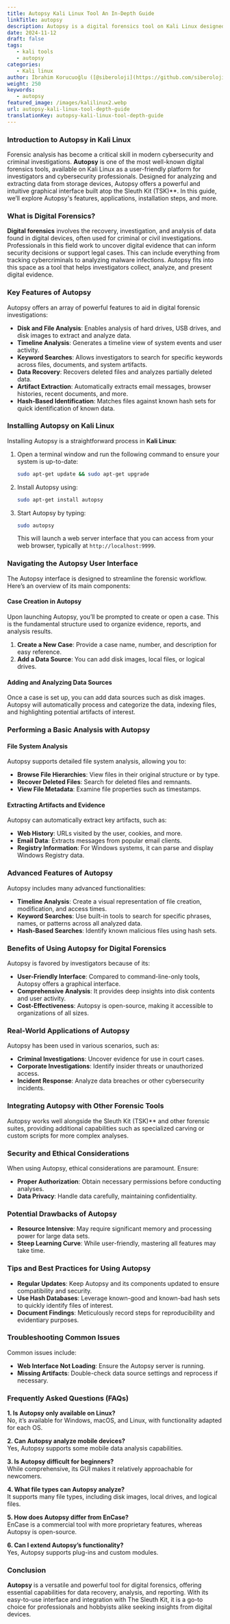 ```yaml
---
title: Autopsy Kali Linux Tool An In-Depth Guide
linkTitle: autopsy
description: Autopsy is a digital forensics tool on Kali Linux designed for analyzing and extracting data from storage devices.
date: 2024-11-12
draft: false
tags:
   - kali tools
   - autopsy
categories:
   - Kali linux
author: İbrahim Korucuoğlu ([@siberoloji](https://github.com/siberoloji))
weight: 250
keywords:
   - autopsy
featured_image: /images/kalilinux2.webp
url: autopsy-kali-linux-tool-depth-guide
translationKey: autopsy-kali-linux-tool-depth-guide
---
```


### **Introduction to Autopsy in Kali Linux**

Forensic analysis has become a critical skill in modern cybersecurity and criminal investigations. **Autopsy** is one of the most well-known digital forensics tools, available on Kali Linux as a user-friendly platform for investigators and cybersecurity professionals. Designed for analyzing and extracting data from storage devices, Autopsy offers a powerful and intuitive graphical interface built atop the Sleuth Kit (TSK)**. In this guide, we’ll explore Autopsy's features, applications, installation steps, and more.

### **What is Digital Forensics?**

**Digital forensics** involves the recovery, investigation, and analysis of data found in digital devices, often used for criminal or civil investigations. Professionals in this field work to uncover digital evidence that can inform security decisions or support legal cases. This can include everything from tracking cybercriminals to analyzing malware infections. Autopsy fits into this space as a tool that helps investigators collect, analyze, and present digital evidence.

### **Key Features of Autopsy**

Autopsy offers an array of powerful features to aid in digital forensic investigations:

- **Disk and File Analysis**: Enables analysis of hard drives, USB drives, and disk images to extract and analyze data.
- **Timeline Analysis**: Generates a timeline view of system events and user activity.
- **Keyword Searches**: Allows investigators to search for specific keywords across files, documents, and system artifacts.
- **Data Recovery**: Recovers deleted files and analyzes partially deleted data.
- **Artifact Extraction**: Automatically extracts email messages, browser histories, recent documents, and more.
- **Hash-Based Identification**: Matches files against known hash sets for quick identification of known data.

### **Installing Autopsy on Kali Linux**

Installing Autopsy is a straightforward process in **Kali Linux**:

1. Open a terminal window and run the following command to ensure your system is up-to-date:

   ```bash
   sudo apt-get update && sudo apt-get upgrade
   ```

2. Install Autopsy using:

   ```bash
   sudo apt-get install autopsy
   ```

3. Start Autopsy by typing:

   ```bash
   sudo autopsy
   ```

   This will launch a web server interface that you can access from your web browser, typically at `http://localhost:9999`.

### **Navigating the Autopsy User Interface**

The Autopsy interface is designed to streamline the forensic workflow. Here’s an overview of its main components:

#### **Case Creation in Autopsy**

Upon launching Autopsy, you’ll be prompted to create or open a case. This is the fundamental structure used to organize evidence, reports, and analysis results.

1. **Create a New Case**: Provide a case name, number, and description for easy reference.
2. **Add a Data Source**: You can add disk images, local files, or logical drives.

#### **Adding and Analyzing Data Sources**

Once a case is set up, you can add data sources such as disk images. Autopsy will automatically process and categorize the data, indexing files, and highlighting potential artifacts of interest.

### **Performing a Basic Analysis with Autopsy**

#### **File System Analysis**

Autopsy supports detailed file system analysis, allowing you to:

- **Browse File Hierarchies**: View files in their original structure or by type.
- **Recover Deleted Files**: Search for deleted files and remnants.
- **View File Metadata**: Examine file properties such as timestamps.

#### **Extracting Artifacts and Evidence**

Autopsy can automatically extract key artifacts, such as:

- **Web History**: URLs visited by the user, cookies, and more.
- **Email Data**: Extracts messages from popular email clients.
- **Registry Information**: For Windows systems, it can parse and display Windows Registry data.

### **Advanced Features of Autopsy**

Autopsy includes many advanced functionalities:

- **Timeline Analysis**: Create a visual representation of file creation, modification, and access times.
- **Keyword Searches**: Use built-in tools to search for specific phrases, names, or patterns across all analyzed data.
- **Hash-Based Searches**: Identify known malicious files using hash sets.

### **Benefits of Using Autopsy for Digital Forensics**

Autopsy is favored by investigators because of its:

- **User-Friendly Interface**: Compared to command-line-only tools, Autopsy offers a graphical interface.
- **Comprehensive Analysis**: It provides deep insights into disk contents and user activity.
- **Cost-Effectiveness**: Autopsy is open-source, making it accessible to organizations of all sizes.

### **Real-World Applications of Autopsy**

Autopsy has been used in various scenarios, such as:

- **Criminal Investigations**: Uncover evidence for use in court cases.
- **Corporate Investigations**: Identify insider threats or unauthorized access.
- **Incident Response**: Analyze data breaches or other cybersecurity incidents.

### **Integrating Autopsy with Other Forensic Tools**

Autopsy works well alongside the Sleuth Kit (TSK)** and other forensic suites, providing additional capabilities such as specialized carving or custom scripts for more complex analyses.

### **Security and Ethical Considerations**

When using Autopsy, ethical considerations are paramount. Ensure:

- **Proper Authorization**: Obtain necessary permissions before conducting analyses.
- **Data Privacy**: Handle data carefully, maintaining confidentiality.

### **Potential Drawbacks of Autopsy**

- **Resource Intensive**: May require significant memory and processing power for large data sets.
- **Steep Learning Curve**: While user-friendly, mastering all features may take time.

### **Tips and Best Practices for Using Autopsy**

- **Regular Updates**: Keep Autopsy and its components updated to ensure compatibility and security.
- **Use Hash Databases**: Leverage known-good and known-bad hash sets to quickly identify files of interest.
- **Document Findings**: Meticulously record steps for reproducibility and evidentiary purposes.

### **Troubleshooting Common Issues**

Common issues include:

- **Web Interface Not Loading**: Ensure the Autopsy server is running.
- **Missing Artifacts**: Double-check data source settings and reprocess if necessary.

### **Frequently Asked Questions (FAQs)**

**1. Is Autopsy only available on Linux?**  
No, it’s available for Windows, macOS, and Linux, with functionality adapted for each OS.

**2. Can Autopsy analyze mobile devices?**  
Yes, Autopsy supports some mobile data analysis capabilities.

**3. Is Autopsy difficult for beginners?**  
While comprehensive, its GUI makes it relatively approachable for newcomers.

**4. What file types can Autopsy analyze?**  
It supports many file types, including disk images, local drives, and logical files.

**5. How does Autopsy differ from EnCase?**  
EnCase is a commercial tool with more proprietary features, whereas Autopsy is open-source.

**6. Can I extend Autopsy’s functionality?**  
Yes, Autopsy supports plug-ins and custom modules.

### **Conclusion**

**Autopsy** is a versatile and powerful tool for digital forensics, offering essential capabilities for data recovery, analysis, and reporting. With its easy-to-use interface and integration with The Sleuth Kit, it is a go-to choice for professionals and hobbyists alike seeking insights from digital devices.
